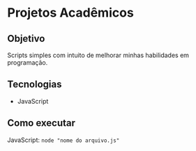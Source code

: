 # Projetos Acadêmicos

## Objetivo
Scripts simples com intuito de melhorar minhas habilidades em programação.

## Tecnologias
- JavaScript 

## Como executar
JavaScript: `node "nome do arquivo.js"` 
